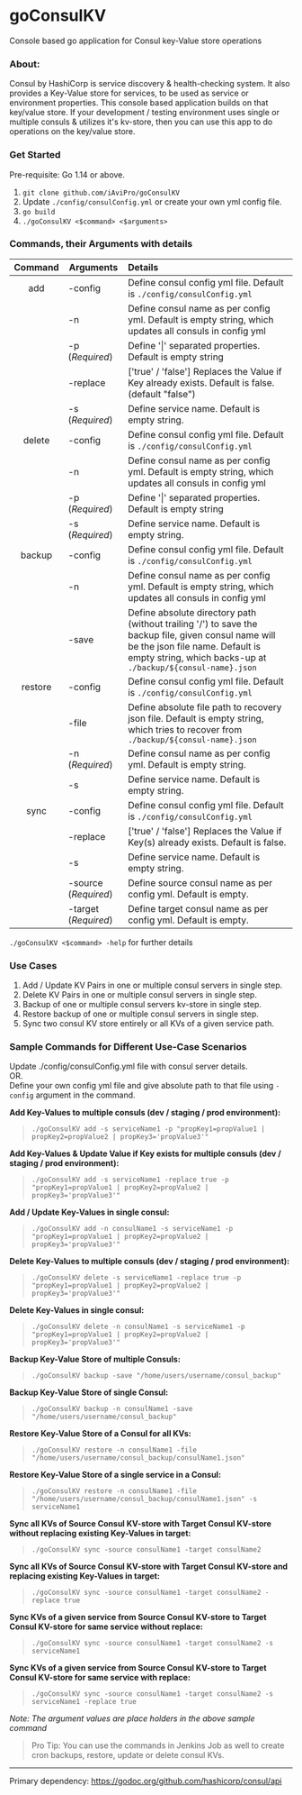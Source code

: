 # goConsulKV
Console based go application for Consul key-Value store operations

### About:
Consul by HashiCorp is service discovery & health-checking system. It also provides a Key-Value store for services, to be used as service or environment properties. This console based application builds on that key/value store.
If your development / testing environment uses single or multiple consuls & utilizes it's kv-store, then you can use this app to do operations on the key/value store.

### Get Started

Pre-requisite: Go 1.14 or above.

1. `git clone github.com/iAviPro/goConsulKV`
2. Update `./config/consulConfig.yml` or create your own yml config file.
3. `go build`
4. `./goConsulKV <$command> <$arguments>`

### Commands, their Arguments with details

| **__Command__** | **__Arguments__** | **__Details__**                                              |
| :-------------: | ------------------ | :----------------------------------------------------------- |
|       add       | -config            | Define consul config yml file. Default is `./config/consulConfig.yml` |
|                 | -n                 | Define consul name as per config yml. Default is empty string, which updates all consuls in config yml |
|                 | -p (_Required_)    | Define '\|' separated properties. Default is empty string    |
|                 | -replace           | ['true' / 'false'] Replaces the Value if Key already exists. Default is false. (default "false") |
|                 | -s (_Required_)    | Define service name. Default is empty string.                |
|     delete      | -config            | Define consul config yml file. Default is `./config/consulConfig.yml` |
|                 | -n                 | Define consul name as per config yml. Default is empty string, which updates all consuls in config yml |
|                 | -p (_Required_)    | Define '\|' separated properties. Default is empty string    |
|                 | -s (_Required_)    | Define service name. Default is empty string.                |
|     backup      | -config            | Define consul config yml file. Default is `./config/consulConfig.yml` |
|                 | -n                 | Define consul name as per config yml. Default is empty string, which updates all consuls in config yml |
|                 | -save              | Define absolute directory path (without trailing '/') to save the backup file, given consul name will be the json  file name. Default is empty string, which backs-up at `./backup/${consul-name}.json` |
|     restore     | -config            | Define consul config yml file. Default is `./config/consulConfig.yml` |
|                 | -file              | Define absolute file path to recovery json file. Default is empty string, which tries to recover from `./backup/${consul-name}.json` |
|                 | -n (_Required_)    | Define consul name as per config yml. Default is empty string. |
|                 | -s                 | Define service name. Default is empty string.                |
|     sync        | -config            | Define consul config yml file. Default is `./config/consulConfig.yml` |
|                 | -replace           | ['true' / 'false'] Replaces the Value if Key(s) already exists. Default is false. |
|                 | -s                 | Define service name. Default is empty string.                |
|                 | -source (_Required_)    | Define source consul name as per config yml. Default is empty.    |
|                 | -target (_Required_)    | Define target consul name as per config yml. Default is empty.                |

`./goConsulKV <$command> -help` for further details

### Use Cases

1. Add / Update KV Pairs in one or multiple consul servers in single step.
2. Delete KV Pairs in one or multiple consul servers in single step.
3. Backup of one or multiple consul servers kv-store in single step.
4. Restore backup of one or multiple consul servers in single step.
5. Sync two consul KV store entirely or all KVs of a given service path.

### Sample Commands for Different Use-Case Scenarios

Update ./config/consulConfig.yml file with consul server details.  
   OR.  
Define your own config yml file and give absolute path to that file using `-config` argument in the command.  

**Add Key-Values to multiple consuls (dev / staging / prod environment):**  
>```./goConsulKV add -s serviceName1 -p "propKey1=propValue1 | propKey2=propValue2 | propKey3='propValue3'"```  

**Add Key-Values & Update Value if Key exists for multiple consuls (dev / staging / prod environment):**  
>```./goConsulKV add -s serviceName1 -replace true -p "propKey1=propValue1 | propKey2=propValue2 | propKey3='propValue3'"```  

**Add / Update Key-Values in single consul:**  
>```./goConsulKV add -n consulName1 -s serviceName1 -p "propKey1=propValue1 | propKey2=propValue2 | propKey3='propValue3'"```  

**Delete Key-Values to multiple consuls (dev / staging / prod environment):**  
>```./goConsulKV delete -s serviceName1 -replace true -p "propKey1=propValue1 | propKey2=propValue2 | propKey3='propValue3'"```  

**Delete Key-Values in single consul:**  
>```./goConsulKV delete -n consulName1 -s serviceName1 -p "propKey1=propValue1 | propKey2=propValue2 | propKey3='propValue3'"```  

**Backup Key-Value Store of multiple Consuls:**  
>```./goConsulKV backup -save "/home/users/username/consul_backup"```  

**Backup Key-Value Store of single Consul:**  
>```./goConsulKV backup -n consulName1 -save "/home/users/username/consul_backup"```  

**Restore Key-Value Store of a Consul for all KVs:**  
>```./goConsulKV restore -n consulName1 -file "/home/users/username/consul_backup/consulName1.json"```  

**Restore Key-Value Store of a single service in a Consul:**  
>```./goConsulKV restore -n consulName1 -file "/home/users/username/consul_backup/consulName1.json" -s serviceName1```  

**Sync all KVs of Source Consul KV-store with Target Consul KV-store without replacing existing Key-Values in target:**
>```./goConsulKV sync -source consulName1 -target consulName2```

**Sync all KVs of Source Consul KV-store with Target Consul KV-store and replacing existing Key-Values in target:**
>```./goConsulKV sync -source consulName1 -target consulName2 -replace true```

**Sync KVs of a given service from Source Consul KV-store to Target Consul KV-store for same service without replace:**
>```./goConsulKV sync -source consulName1 -target consulName2 -s serviceName1```

**Sync KVs of a given service from Source Consul KV-store to Target Consul KV-store for same service with replace:**
>```./goConsulKV sync -source consulName1 -target consulName2 -s serviceName1 -replace true```

*Note: The argument values are place holders in the above sample command*  

> Pro Tip: You can use the commands in Jenkins Job as well to create cron backups, restore, update or delete consul KVs.

------
Primary dependency: https://godoc.org/github.com/hashicorp/consul/api
